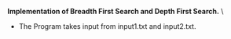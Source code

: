 
**Implementation of Breadth First Search and Depth First Search.** \
- The Program takes input from input1.txt and input2.txt. 

